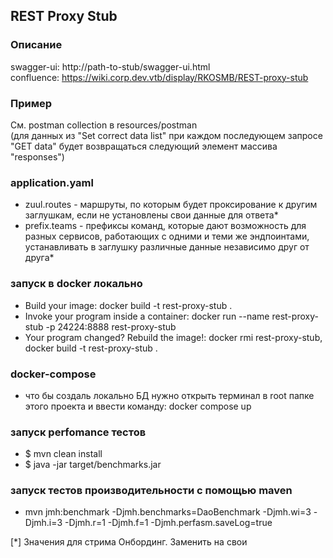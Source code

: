 ## REST Proxy Stub

### Описание
swagger-ui: http://path-to-stub/swagger-ui.html  
confluence: https://wiki.corp.dev.vtb/display/RKOSMB/REST-proxy-stub

### Пример
См. postman collection в resources/postman  
(для данных из "Set correct data list" при каждом последующем запросе "GET data" будет возвращаться следующий элемент
массива "responses")

### application.yaml
- zuul.routes - маршруты, по которым будет проксирование к другим заглушкам, если не установлены свои данные для ответа*
- prefix.teams - префиксы команд, которые дают возможность для разных сервисов, работающих с одними и теми же
эндпоинтами, устанавливать в заглушку различные данные независимо друг от друга*

### запуск в docker локально
- Build your image: docker build -t rest-proxy-stub .
- Invoke your program inside a container: docker run --name rest-proxy-stub -p 24224:8888 rest-proxy-stub
- Your program changed? Rebuild the image!: docker rmi rest-proxy-stub, docker build -t rest-proxy-stub .

### docker-compose
- что бы создаль локально БД нужно открыть терминал в root папке этого проекта и ввести команду: docker compose up

### запуск perfomance тестов
- $ mvn clean install
- $ java -jar target/benchmarks.jar

### запуск тестов производительности с помощью maven
- mvn jmh:benchmark -Djmh.benchmarks=DaoBenchmark -Djmh.wi=3 -Djmh.i=3 -Djmh.r=1 -Djmh.f=1 -Djmh.perfasm.saveLog=true

[*] Значения для стрима Онбординг. Заменить на свои